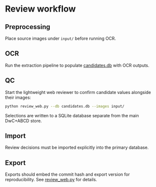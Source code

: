 # Review workflow

## Preprocessing
Place source images under `input/` before running OCR.

## OCR
Run the extraction pipeline to populate [candidates.db](../io_utils/candidates.py) with OCR outputs.

## QC
Start the lightweight web reviewer to confirm candidate values alongside their images:

```bash
python review_web.py --db candidates.db --images input/
```

Selections are written to a SQLite database separate from the main DwC+ABCD store.

## Import
Review decisions must be imported explicitly into the primary database.

## Export
Exports should embed the commit hash and export version for reproducibility. See [review_web.py](../review_web.py) for details.

